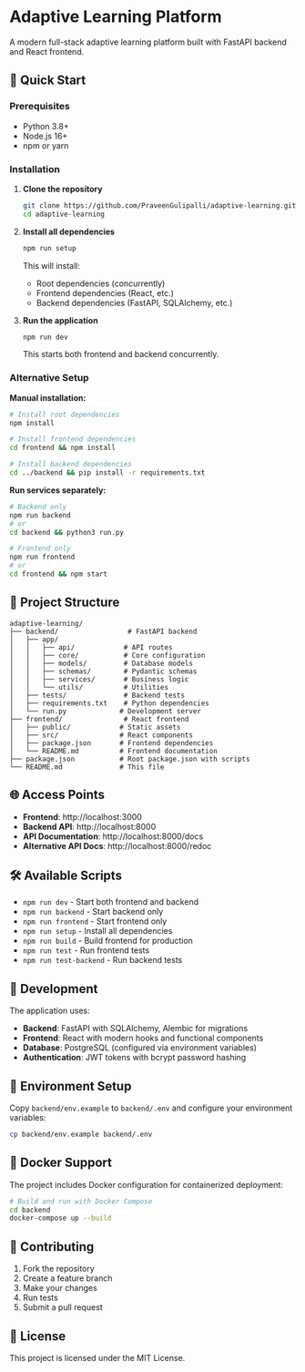 # Adaptive Learning Platform

A modern full-stack adaptive learning platform built with FastAPI backend and React frontend.

## 🚀 Quick Start

### Prerequisites
- Python 3.8+
- Node.js 16+
- npm or yarn

### Installation

1. **Clone the repository**
   ```bash
   git clone https://github.com/PraveenGulipalli/adaptive-learning.git
   cd adaptive-learning
   ```

2. **Install all dependencies**
   ```bash
   npm run setup
   ```
   This will install:
   - Root dependencies (concurrently)
   - Frontend dependencies (React, etc.)
   - Backend dependencies (FastAPI, SQLAlchemy, etc.)

3. **Run the application**
   ```bash
   npm run dev
   ```
   This starts both frontend and backend concurrently.

### Alternative Setup

**Manual installation:**
```bash
# Install root dependencies
npm install

# Install frontend dependencies
cd frontend && npm install

# Install backend dependencies
cd ../backend && pip install -r requirements.txt
```

**Run services separately:**
```bash
# Backend only
npm run backend
# or
cd backend && python3 run.py

# Frontend only
npm run frontend
# or
cd frontend && npm start
```

## 📁 Project Structure

```
adaptive-learning/
├── backend/                 # FastAPI backend
│   ├── app/
│   │   ├── api/            # API routes
│   │   ├── core/           # Core configuration
│   │   ├── models/         # Database models
│   │   ├── schemas/        # Pydantic schemas
│   │   ├── services/       # Business logic
│   │   └── utils/          # Utilities
│   ├── tests/              # Backend tests
│   ├── requirements.txt    # Python dependencies
│   └── run.py             # Development server
├── frontend/               # React frontend
│   ├── public/            # Static assets
│   ├── src/               # React components
│   ├── package.json       # Frontend dependencies
│   └── README.md          # Frontend documentation
├── package.json           # Root package.json with scripts
└── README.md              # This file
```

## 🌐 Access Points

- **Frontend**: http://localhost:3000
- **Backend API**: http://localhost:8000
- **API Documentation**: http://localhost:8000/docs
- **Alternative API Docs**: http://localhost:8000/redoc

## 🛠️ Available Scripts

- `npm run dev` - Start both frontend and backend
- `npm run backend` - Start backend only
- `npm run frontend` - Start frontend only
- `npm run setup` - Install all dependencies
- `npm run build` - Build frontend for production
- `npm run test` - Run frontend tests
- `npm run test-backend` - Run backend tests

## 🔧 Development

The application uses:
- **Backend**: FastAPI with SQLAlchemy, Alembic for migrations
- **Frontend**: React with modern hooks and functional components
- **Database**: PostgreSQL (configured via environment variables)
- **Authentication**: JWT tokens with bcrypt password hashing

## 📝 Environment Setup

Copy `backend/env.example` to `backend/.env` and configure your environment variables:

```bash
cp backend/env.example backend/.env
```

## 🐳 Docker Support

The project includes Docker configuration for containerized deployment:

```bash
# Build and run with Docker Compose
cd backend
docker-compose up --build
```

## 🤝 Contributing

1. Fork the repository
2. Create a feature branch
3. Make your changes
4. Run tests
5. Submit a pull request

## 📄 License

This project is licensed under the MIT License.